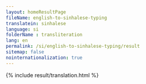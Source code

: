 ```yaml
--- 
layout: homeResultPage 
fileName: english-to-sinhalese-typing
translatein: sinhalese
language: si
folderName : transliteration
lang: en
permalink: /si/english-to-sinhalese-typing/result
sitemap: false
nointernationalization: true
---
```

{% include result/translation.html %}

<script src="/js/result/translator.js" data-foldername="{{page.folderName}}" data-lang="{{page.lang}}"></script>